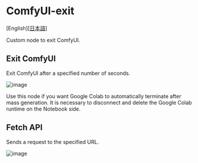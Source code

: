 # ComfyUI-exit

[English][<a href="README_ja.md">日本語</a>]

Custom node to exit ComfyUI.

## Exit ComfyUI

Exit ComfyUI after a specified number of seconds.

![image](https://github.com/user-attachments/assets/efe0e7a6-2df0-4d68-9d5b-910b3ab5e300)

Use this node if you want Google Colab to automatically terminate after mass generation.
It is necessary to disconnect and delete the Google Colab runtime on the Notebook side.

## Fetch API

Sends a request to the specified URL.

![image](https://github.com/user-attachments/assets/f7e9a497-7579-4f91-ad11-d45e2e15630b)
